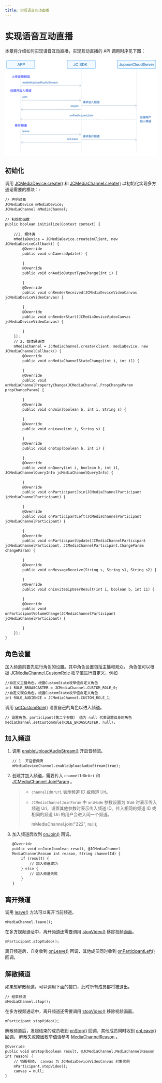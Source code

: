 ```yaml
---
title: 实现语音互动直播
---
```

# 实现语音互动直播

本章将介绍如何实现语音互动直播，实现互动直播的 API 调用时序见下图：

![../../../../\_images/multiaudioworkflow.png](../../../../_images/multiaudioworkflow.png)



## 初始化

调用
[JCMediaDevice.create()](https://developer.juphoon.com/portal/reference/V2.1/android/com/juphoon/cloud/JCMediaDevice.html#create-com.juphoon.cloud.JCClient-com.juphoon.cloud.JCMediaDeviceCallback-)
和
[JCMediaChannel.create()](https://developer.juphoon.com/portal/reference/V2.1/android/com/juphoon/cloud/JCMediaChannel.html#create-com.juphoon.cloud.JCClient-com.juphoon.cloud.JCMediaDevice-com.juphoon.cloud.JCMediaChannelCallback-)
以初始化实现多方通话需要的模块：:





    // 声明对象
    JCMediaDevice mMediaDevice;
    JCMediaChannel mMediaChannel;
    
    // 初始化函数
    public boolean initialize(Context context) {
    
        //1. 媒体类
        mMediaDevice = JCMediaDevice.create(mClient, new JCMediaDeviceCallback() {
            @Override
            public void onCameraUpdate() {
    
            }
            @Override
            public void onAudioOutputTypeChange(int i) {
    
            }
            @Override
            public void onRenderReceived(JCMediaDeviceVideoCanvas jcMediaDeviceVideoCanvas) {
    
            }
            @Override
            public void onRenderStart(JCMediaDeviceVideoCanvas jcMediaDeviceVideoCanvas) {
    
            }
        });
        // 2. 媒体通道类
        mMediaChannel = JCMediaChannel.create(client, mediaDevice, new JCMediaChannelCallback() {
            @Override
            public void onMediaChannelStateChange(int i, int i1) {
    
            }
            @Override
            public void onMediaChannelPropertyChange(JCMediaChannel.PropChangeParam propChangeParam) {
    
            }
            @Override
            public void onJoin(boolean b, int i, String s) {
    
            }
            @Override
            public void onLeave(int i, String s) {
    
            }
            @Override
            public void onStop(boolean b, int i) {
    
            }
            @Override
            public void onQuery(int i, boolean b, int i1, JCMediaChannelQueryInfo jcMediaChannelQueryInfo) {
    
            }
            @Override
            public void onParticipantJoin(JCMediaChannelParticipant jcMediaChannelParticipant) {
    
            }
            @Override
            public void onParticipantLeft(JCMediaChannelParticipant jcMediaChannelParticipant) {
    
            }
            @Override
            public void onParticipantUpdate(JCMediaChannelParticipant jcMediaChannelParticipant, JCMediaChannelParticipant.ChangeParam changeParam) {
    
            }
            @Override
            public void onMessageReceive(String s, String s1, String s2) {
    
            }
            @Override
            public void onInviteSipUserResult(int i, boolean b, int i1) {
    
            }
            @Override
            public void onParticipantVolumeChange(JCMediaChannelParticipant jcMediaChannelParticipant) {
    
            }
        });
    }









## 角色设置

加入频道前要先进行角色的设置。其中角色设置包括主播和观众。 角色值可以根据
[JCMediaChannel.CustomRole](https://developer.juphoon.com/portal/reference/V2.1/android/com/juphoon/cloud/JCMediaChannel.html#CUSTOM_ROLE_0)
枚举值进行自定义，例如





    //自定义主播角色，根据CustomState枚举值自定义角色
    int ROLE_BROASCASTER = JCMediaChannel.CUSTOM_ROLE_0;
    //自定义观众角色，根据CustomState枚举值自定义角色
    int ROLE_AUDIENCE = JCMediaChannel.CUSTOM_ROLE_1;





调用
[setCustomRole()](https://developer.juphoon.com/portal/reference/V2.1/android/com/juphoon/cloud/JCMediaChannel.html#setCustomRole-int-com.juphoon.cloud.JCMediaChannelParticipant-)
设置自己的角色以进入频道。





    // 设置角色，participant(第二个参数） 值为 null 代表设置自身的角色
    mediaChannel.setCustomRole(ROLE_BROASCASTER, null);









## 加入频道

1.  调用
    [enableUploadAudioStream()](https://developer.juphoon.com/portal/reference/V2.1/android/com/juphoon/cloud/JCMediaChannel.html#enableUploadAudioStream-boolean-)
    开启音频流。
    
    
    
    
    
        // 1. 开启音频流
        mMediaDeviceChannel.enableUploadAudioStream(true);
    
    
    
    

2.  创建并加入频道，需要传入 `channelIdOrUri` 和
    [JCMediaChannel.JoinParam](https://developer.juphoon.com/portal/reference/V2.1/android/com/juphoon/cloud/JCMediaChannel.JoinParam.html)
    。
    
    > 
    > 
    > 
    > 
    >   - `channelIdOrUri` 表示频道 ID 或频道 Uri。
    > 
    >   - `JCMediaChannelJoinParam` 中 `uriMode` 参数设置为 true 时表示传入频道
    >     Uri，设置其他参数时表示传入频道 ID。传入相同的频道 ID 或相同的频道 Uri 的用户会进入同一个频道。
    > 
    > 
    > 
    > 
    > 
    >     mMediaChannel.join("222", null);
    > 
    > 
    > 
    > 
    > 
    > 

3.  加入频道后收到
    [onJoin()](https://developer.juphoon.com/portal/reference/V2.1/android/com/juphoon/cloud/JCMediaChannelCallback.html#onJoin-boolean-int-java.lang.String-)
    回调。
    
    
    
    
    
        @Override
        public void onJoin(boolean result, @JCMediaChannel MediaChannelReason int reason, String channelId) {
            if (result) {
                // 加入频道成功
            } else {
                // 加入频道失败
            }
        }
    
    
    
    





## 离开频道

调用
[leave()](https://developer.juphoon.com/portal/reference/V2.1/android/com/juphoon/cloud/JCMediaChannel.html#leave--)
方法可以离开当前频道。





    mMediaChannel.leave();





在多方视频通话中，离开频道还需要调用
[stopVideo()](https://developer.juphoon.com/portal/reference/V2.1/android/com/juphoon/cloud/JCMediaChannelParticipant.html#stopVideo--)
移除视频画面。





    mParticipant.stopVideo();





离开频道后，自身收到
[onLeave()](https://developer.juphoon.com/portal/reference/V2.1/android/com/juphoon/cloud/JCMediaChannelCallback.html#onLeave-int-java.lang.String-)
回调，其他成员同时收到
[onParticipantLeft()](https://developer.juphoon.com/portal/reference/V2.1/android/com/juphoon/cloud/JCMediaChannelCallback.html#onParticipantLeft-com.juphoon.cloud.JCMediaChannelParticipant-)
回调。





## 解散频道

如果想解散频道，可以调用下面的接口，此时所有成员都将被退出。





    // 结束频道
    mMediaChannel.stop();





在多方视频通话中，离开频道还需要调用
[stopVideo()](https://developer.juphoon.com/portal/reference/V2.1/android/com/juphoon/cloud/JCMediaChannelParticipant.html#stopVideo--)
移除视频画面。





    mParticipant.stopVideo();





解散频道后，发起结束的成员收到
[onStop()](https://developer.juphoon.com/portal/reference/V2.1/android/com/juphoon/cloud/JCMediaChannelCallback.html#onStop-boolean-int-)
回调，其他成员同时收到
[onLeave()](https://developer.juphoon.com/portal/reference/V2.1/android/com/juphoon/cloud/JCMediaChannelCallback.html#onLeave-int-java.lang.String-)
回调。 解散失败原因枚举值请参考
[MediaChannelReason](https://developer.juphoon.com/portal/reference/V2.1/android/com/juphoon/cloud/JCMediaChannel.html#REASON_ALREADY_JOINED)
。





    @Override
    public void onStop(boolean result, @JCMediaChannel.MediaChannelReason int reason) {
        // 销毁视频， canvas 为 JCMediaDeviceVideoCanvas 对象实例
        mParticipant.stopVideo();
        canvas = null;
    }



















